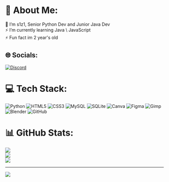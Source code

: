 # 💫 About Me:
🔭 I’m s1z1, Senior Python Dev and Junior Java Dev <br>⚡ I’m currently learning Java \ JavaScript<br>⚡ Fun fact im 2 year's old


## 🌐 Socials:
[![Discord](https://img.shields.io/badge/Discord-%237289DA.svg?logo=discord&logoColor=white)](https://discord.gg/wZt9KkzQJY) 

# 💻 Tech Stack:
![Python](https://img.shields.io/badge/html5-%23E34F26.svg?style=for-the-badge&logo=html5&logoColor=white) ![HTML5](https://img.shields.io/badge/html5-%23E34F26.svg?style=for-the-badge&logo=html5&logoColor=white) ![CSS3](https://img.shields.io/badge/css3-%231572B6.svg?style=for-the-badge&logo=css3&logoColor=white) ![MySQL](https://img.shields.io/badge/mysql-4479A1.svg?style=for-the-badge&logo=mysql&logoColor=white) ![SQLite](https://img.shields.io/badge/sqlite-%2307405e.svg?style=for-the-badge&logo=sqlite&logoColor=white) ![Canva](https://img.shields.io/badge/Canva-%2300C4CC.svg?style=for-the-badge&logo=Canva&logoColor=white) ![Figma](https://img.shields.io/badge/figma-%23F24E1E.svg?style=for-the-badge&logo=figma&logoColor=white) ![Gimp](https://img.shields.io/badge/Gimp-657D8B?style=for-the-badge&logo=gimp&logoColor=FFFFFF) ![Blender](https://img.shields.io/badge/blender-%23F5792A.svg?style=for-the-badge&logo=blender&logoColor=white) ![GitHub](https://img.shields.io/badge/github-%23121011.svg?style=for-the-badge&logo=github&logoColor=white)
# 📊 GitHub Stats:
![](https://github-readme-stats.vercel.app/api?username=s1z1-balance&theme=dark&hide_border=false&include_all_commits=true&count_private=false)<br/>
![](https://nirzak-streak-stats.vercel.app/?user=s1z1-balance&theme=dark&hide_border=false)<br/>
![](https://github-readme-stats.vercel.app/api/top-langs/?username=s1z1-balance&theme=dark&hide_border=false&include_all_commits=true&count_private=false&layout=compact)

---
[![](https://visitcount.itsvg.in/api?id=s1z1-balance&icon=0&color=8)](https://visitcount.itsvg.in)

<!-- Proudly created with GPRM ( https://gprm.itsvg.in ) -->

